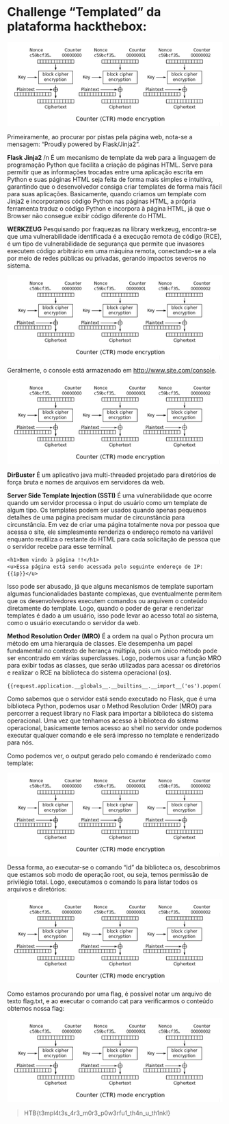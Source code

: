 # Challenge “Templated” da plataforma hackthebox: 

![wikipedia ctr um](https://github.com/42kkkkkaren/security_challenges/blob/main/Challenge%2018/pictures/reschallenge181)

Primeiramente, ao procurar por pistas pela página web, nota-se a mensagem: “Proudly powered by Flask/Jinja2”.

**Flask Jinja2**
/n É um mecanismo de template da web para a linguagem de programação Python que facilita a criação de páginas HTML. Serve para permitir que as informações trocadas entre uma aplicação escrita em Python e suas páginas HTML seja feita de forma mais simples e intuitiva, garantindo que o desenvolvedor consiga criar templates de forma mais fácil para suas aplicações. Basicamente, quando criamos um template com Jinja2 e incorporamos código Python nas páginas HTML, a própria ferramenta traduz o código Python e incorpora à página HTML, já que o Browser não consegue exibir código diferente do HTML.

**WERKZEUG**
Pesquisando por fraquezas na library werkzeug, encontra-se que uma vulnerabilidade identificada é a execução remota de código (RCE), é um tipo de vulnerabilidade de segurança que permite que invasores executem código arbitrário em uma máquina remota, conectando-se a ela por meio de redes públicas ou privadas, gerando impactos severos no sistema.

![wikipedia ctr um](https://github.com/42kkkkkaren/security_challenges/blob/main/Challenge%2018/pictures/reschallenge181)

Geralmente, o console está armazenado em http://www.site.com/console.

![wikipedia ctr um](https://github.com/42kkkkkaren/security_challenges/blob/main/Challenge%2018/pictures/reschallenge181)

**DirBuster**
É um aplicativo java multi-threaded projetado para diretórios de força bruta e nomes de arquivos em servidores da web. 

**Server Side Template Injection (SSTI)**
É uma vulnerabilidade que ocorre quando um servidor processa o input do usuário como um template de algum tipo. Os templates podem ser usados quando apenas pequenos detalhes de uma página precisam mudar de circunstância para circunstância. Em vez de criar uma página totalmente nova por pessoa que acessa o site, ele simplesmente renderiza o endereço remoto na variável enquanto reutiliza o restante do HTML para cada solicitação de pessoa que o servidor recebe para esse terminal.
```
<h1>Bem vindo à página !!</h1>
<u>Essa página está sendo acessada pelo seguinte endereço de IP: {{ip}}</u>
```
Isso pode ser abusado, já que alguns mecanismos de template suportam algumas funcionalidades bastante complexas, que eventualmente permitem que os desenvolvedores executem comandos ou arquivem o conteúdo diretamente do template.
Logo, quando o poder de gerar e renderizar templates é dado a um usuário, isso pode levar ao acesso total ao sistema, como o usuário executando o servidor da web.

**Method Resolution Order (MRO)**
É a ordem na qual o Python procura um método em uma hierarquia de classes. Ele desempenha um papel fundamental no contexto de herança múltipla, pois um único método pode ser encontrado em várias superclasses. Logo, podemos usar a função MRO para exibir todas as classes, que serão utilizadas para acessar os diretórios e realizar o RCE na biblioteca do sistema operacional (os).
```
{{request.application.__globals__.__builtins__.__import__('os').popen('id').read()}}
```
Como sabemos que o servidor está sendo executado no Flask, que é uma biblioteca Python, podemos usar o Method Resolution Order (MRO) para percorrer a request library no Flask para importar a biblioteca do sistema operacional. Uma vez que tenhamos acesso à biblioteca do sistema operacional, basicamente temos acesso ao shell no servidor onde podemos executar qualquer comando e ele será impresso no template e renderizado para nós.

Como podemos ver, o output gerado pelo comando é renderizado como template:

![wikipedia ctr um](https://github.com/42kkkkkaren/security_challenges/blob/main/Challenge%2018/pictures/reschallenge181)

Dessa forma, ao executar-se o comando “id” da biblioteca os, descobrimos que estamos sob modo de operação root, ou seja, temos permissão de privilégio total. Logo, executamos o comando ls para listar todos os arquivos e diretórios:

![wikipedia ctr um](https://github.com/42kkkkkaren/security_challenges/blob/main/Challenge%2018/pictures/reschallenge181)

Como estamos procurando por uma flag, é possível notar um arquivo de texto flag.txt, e ao executar o comando cat para verificarmos o conteúdo obtemos nossa flag:

![wikipedia ctr um](https://github.com/42kkkkkaren/security_challenges/blob/main/Challenge%2018/pictures/reschallenge181)

> HTB{t3mpl4t3s_4r3_m0r3_p0w3rfu1_th4n_u_th1nk!}
